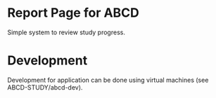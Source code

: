 Report Page for ABCD
====================

Simple system to review study progress. 

Development
===========

Development for application can be done using virtual machines (see ABCD-STUDY/abcd-dev).
